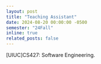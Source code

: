 ```yaml
---
layout: post
title: "Teaching Assistant"
date: 2024-08-20 00:00:00 -0500
semester: "24Fall"
inline: true
related_posts: false
---
```


[UIUC]CS427: Software Engineering.

